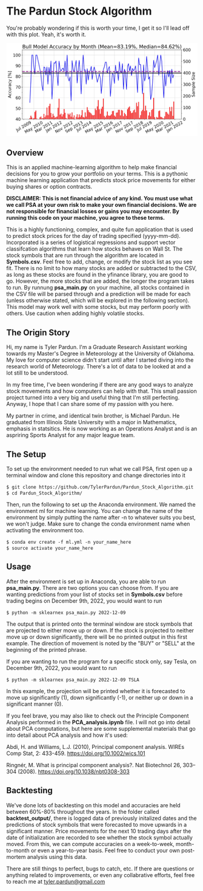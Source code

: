 # The Pardun Stock Algorithm

You're probably wondering if this is worth your time, I get it so I'll lead off with this plot. Yeah, it's worth it.

![plot](acc_month.jpg)

## Overview
 This is an applied machine-learning algorithm to help make financial decisions for you to grow your portfolio on your terms. This is a pythonic machine learning application that predicts stock price movements for either buying shares or option contracts.
 
 **DISCLAIMER: This is not financial advice of any kind. You must use what we call PSA at your own risk to make your own financial decisions. We are not responsible for financial losses or gains you may encounter. By running this code on your machine, you agree to these terms.**

This is a highly functioning, complex, and quite fun application that is used to predict stock prices for the day of trading specified (yyyy-mm-dd). Incorporated is a series of logistical regressions and support vector classifcation algorithms that learn how stocks behaves on Wall St. The stock symbols that are run through the algorithm are located in **Symbols.csv**. Feel free to add, change, or modify the stock list as you see fit. There is no limit to how many stocks are added or subtracted to the CSV, as long as these stocks are found in the yfinance library, you are good to go. However, the more stocks that are added, the longer the program takes to run. By runnung **psa_main.py** on your machine, all stocks contained in the CSV file will be parsed through and a prediction will be made for each (unless otherwise stated, which will be explored in the following section). This model may work well with some stocks, but may perform poorly with others. Use caution when adding highly volatile stocks. 

## The Origin Story
Hi, my name is Tyler Pardun. I'm a Graduate Research Assistant working towards my Master's Degree in Meteorology at the University of Oklahoma. My love for computer science didn't start until after I started diving into the research world of Meteorology. There's a lot of data to be looked at and a lot still to be understood. 

In my free time, I've been wondering if there are any good ways to analyze stock movements and how computers can help with that. This small passion project turned into a very big and useful thing that I'm still perfecting. Anyway, I hope that I can share some of my passion with you here.

My partner in crime, and identical twin brother, is Michael Pardun. He graduated from Illinois State University with a major in Mathematics, emphasis in statsitics. He is now working as an Operations Analyst and is an aspriring Sports Analyst for any major league team.


## The Setup
To set up the environment needed to run what we call PSA, first open up a terminal window and clone this repository and change directories into it

```
$ git clone https://github.com/TylerPardun/Pardun_Stock_Algorithm.git
$ cd Pardun_Stock_Algorithm/
```

Then, run the following to set up the Anaconda environment. We named the environment ml for machine learning. You can change the name of the environment by simply putting the name after -n to whatever suits you best, we won't judge. Make sure to change the conda environment name when activating the environment too.

```
$ conda env create -f ml.yml -n your_name_here
$ source activate your_name_here
```

## Usage
After the environment is set up in Anaconda, you are able to run **psa_main.py**. There are two options you can choose from. If you are wanting predictions from your list of stocks set in **Symbols.csv** before trading begins on December 9th, 2022, you would want to run

```
$ python -m sklearnex psa_main.py 2022-12-09
```

The output that is printed onto the terminal window are stock symbols that are projected to either move up or down. If the stock is projected to neither move up or down significantly, there will be no printed output in this first example. The direction of movement is noted by the "BUY" or "SELL" at the beginning of the printed phrase.
  
If you are wanting to run the program for a specific stock only, say Tesla, on December 9th, 2022, you would want to run

```
$ python -m sklearnex psa_main.py 2022-12-09 TSLA
```

In this example, the projection will be printed whether it is forecasted to move up significantly (1), down significantly (-1), or neither up or down in a significant manner (0).

If you feel brave, you may also like to check out the Principle Component Analysis performed in the **PCA_analysis.ipynb** file. I will not go into detail about PCA computations, but here are some supplemental materials that go into detail about PCA analysis and how it's used:

Abdi, H. and Williams, L.J. (2010), Principal component analysis. WIREs Comp Stat, 2: 433-459. https://doi.org/10.1002/wics.101

Ringnér, M. What is principal component analysis?. Nat Biotechnol 26, 303–304 (2008). https://doi.org/10.1038/nbt0308-303


## Backtesting
We've done lots of backtesting on this model and accuracies are held between 60%-80% throughout the years. In the folder called **backtest_output/**, there is logged data of previously initalized dates and the predictions of stock symbols that were forecasted to move upwards in a significant manner. Price movements for the next 10 trading days after the date of initialization are recorded to see whether the stock symbol actually moved. From this, we can compute accuracies on a week-to-week, month-to-month or even a year-to-year basis. Feel free to conduct your own post-mortem analysis using this data. 

There are still things to perfect, bugs to catch, etc. If there are questions or anything related to improvements, or even any collabrative efforts, feel free to reach me at tyler.pardun@gmail.com
